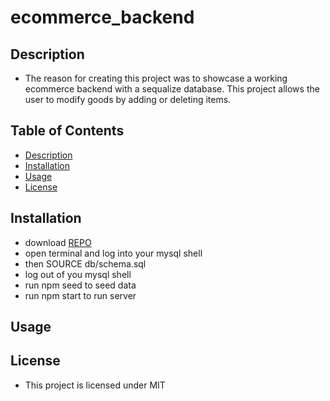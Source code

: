 # ecommerce_backend

## Description

- The reason for creating this project was to showcase a working ecommerce backend with a sequalize database. This project allows the user to modify goods by adding or deleting items.

## Table of Contents

- [Description](#description)
- [Installation](#installation)
- [Usage](#usage)
- [License](#license)

## Installation

- download [REPO](https://github.com/jjtalamonti/ecommerce_backend)
- open terminal and log into your mysql shell
- then SOURCE db/schema.sql
- log out of you mysql shell
- run npm seed to seed data
- run npm start to run server

## Usage

## License

- This project is licensed under MIT
